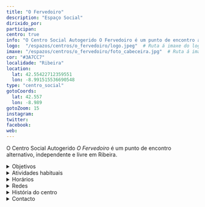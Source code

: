```yaml
---
title: "O Fervedoiro"
description: "Espaço Social"
dirixido_por: 
participan:
centro: true
info: "O Centro Social Autogerido O Fervedoiro é um punto de encontro alternativo, independente e livre em Ribeira."
logo:  "/espazos/centros/o_fervedoiro/logo.jpeg"  # Ruta á imaxe do logo
imaxe: "/espazos/centros/o_fervedoiro/foto_cabeceira.jpg"  # Ruta á imaxe de fondo
cor: "#3A7CC7"
localidade: "Ribeira"
location:
  lat: 42.55422712359551
  lon: -8.991515536690548
type: "centro_social"
gotoCoords:
  lat: 42.557
  lon: -8.989
gotoZoom: 15
instagram:
twitter:
facebook:
web:
---
```

O Centro Social Autogerido *O Fervedoiro* é um punto de encontro alternativo, independente e livre em Ribeira.

<details>
  <summary>Objetivos</summary>
  <ul>
    <li>Objetivo 1</li>
    <li>Objetivo 2</li>
    <li>Objetivo 3</li>
  </ul>
</details>

<details>
  <summary>Atividades habituais</summary>
  <p>No Centro Social organizamos umha ampla variedade de atividades:</p>
  <ul>
    <li>Talheres</li>
    <li>Faladoiros</li>
    <li>Projeçons</li>
    <li>Juntanzas</li>
  </ul>
</details>

<details>
  <summary>Horários</summary>
  <p>Os horários habituais do centro som os seguintes:</p>
  <ul>
    <li><strong>Segundas a sextas:</strong> 16:00 - 21:00.</li>
    <li><strong>Sábados:</strong> 10:00 - 14:00 e 16:00 - 20:00.</li>
    <li><strong>Domingos:</strong> Pechado, excepto para eventos programados.</li>
  </ul>
</details>

<details>
  <summary>Redes</summary>
  <p>Conhece-nos a través de:</p>
  <ul>
    <li>Instragram</li>
    <li>Twiter/X</li>
    <li>Facebook</li>
    <li>Bluesky</li>
  </ul>
</details>

<details>
  <summary>História do centro</summary>
  <p></p>
</details>

<details>
  <summary>Contacto</summary>
  <p>Podes contatar connosco a través de:</p>
  <ul>
    <li>Email: contacto@email.com</li>
    <li>Teléfono: 111 111 111</li>
    <li>Endereço: - </li>
  </ul>
</details>